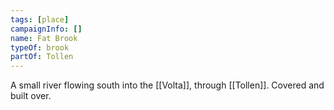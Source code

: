 ```yaml
---
tags: [place]
campaignInfo: []
name: Fat Brook
typeOf: brook
partOf: Tollen
---
```


A small river flowing south into the [[Volta]], through [[Tollen]]. Covered and built over. 